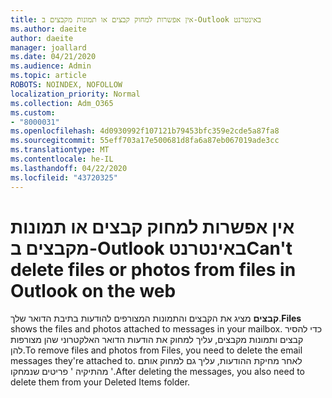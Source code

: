 ```yaml
---
title: אין אפשרות למחוק קבצים או תמונות מקבצים ב-Outlook באינטרנט
ms.author: daeite
author: daeite
manager: joallard
ms.date: 04/21/2020
ms.audience: Admin
ms.topic: article
ROBOTS: NOINDEX, NOFOLLOW
localization_priority: Normal
ms.collection: Adm_O365
ms.custom:
- "8000031"
ms.openlocfilehash: 4d0930992f107121b79453bfc359e2cde5a87fa8
ms.sourcegitcommit: 55eff703a17e500681d8fa6a87eb067019ade3cc
ms.translationtype: MT
ms.contentlocale: he-IL
ms.lasthandoff: 04/22/2020
ms.locfileid: "43720325"
---
```

# <a name="cant-delete-files-or-photos-from-files-in-outlook-on-the-web"></a><span data-ttu-id="eba03-102">אין אפשרות למחוק קבצים או תמונות מקבצים ב-Outlook באינטרנט</span><span class="sxs-lookup"><span data-stu-id="eba03-102">Can't delete files or photos from files in Outlook on the web</span></span>

<span data-ttu-id="eba03-103">**קבצים** מציג את הקבצים והתמונות המצורפים להודעות בתיבת הדואר שלך.</span><span class="sxs-lookup"><span data-stu-id="eba03-103">**Files** shows the files and photos attached to messages in your mailbox.</span></span> <span data-ttu-id="eba03-104">כדי להסיר קבצים ותמונות מקבצים, עליך למחוק את הודעות הדואר האלקטרוני שהן מצורפות להן.</span><span class="sxs-lookup"><span data-stu-id="eba03-104">To remove files and photos from Files, you need to delete the email messages they're attached to.</span></span> <span data-ttu-id="eba03-105">לאחר מחיקת ההודעות, עליך גם למחוק אותם מהתיקיה ' פריטים שנמחקו '.</span><span class="sxs-lookup"><span data-stu-id="eba03-105">After deleting the messages, you also need to delete them from your Deleted Items folder.</span></span>